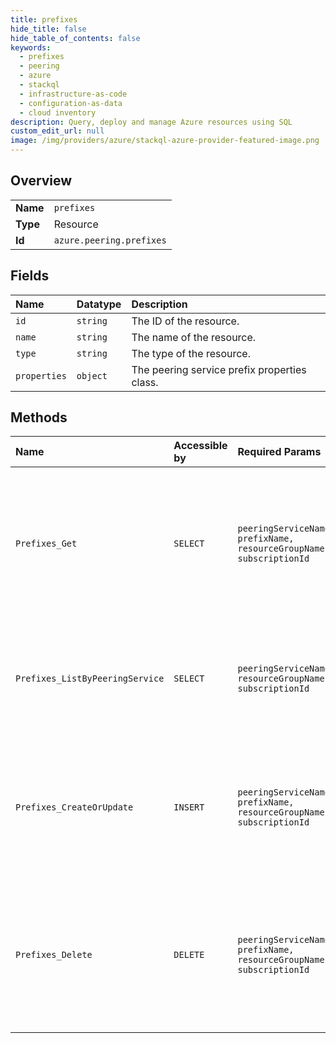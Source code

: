```yaml
---
title: prefixes
hide_title: false
hide_table_of_contents: false
keywords:
  - prefixes
  - peering
  - azure    
  - stackql
  - infrastructure-as-code
  - configuration-as-data
  - cloud inventory
description: Query, deploy and manage Azure resources using SQL
custom_edit_url: null
image: /img/providers/azure/stackql-azure-provider-featured-image.png
---
```

  
    

## Overview
<table><tbody>
<tr><td><b>Name</b></td><td><code>prefixes</code></td></tr>
<tr><td><b>Type</b></td><td>Resource</td></tr>
<tr><td><b>Id</b></td><td><code>azure.peering.prefixes</code></td></tr>
</tbody></table>

## Fields
| Name | Datatype | Description |
|:-----|:---------|:------------|
| `id` | `string` | The ID of the resource. |
| `name` | `string` | The name of the resource. |
| `type` | `string` | The type of the resource. |
| `properties` | `object` | The peering service prefix properties class. |
## Methods
| Name | Accessible by | Required Params | Description |
|:-----|:--------------|:----------------|:------------|
| `Prefixes_Get` | `SELECT` | `peeringServiceName, prefixName, resourceGroupName, subscriptionId` | Gets an existing prefix with the specified name under the given subscription, resource group and peering service. |
| `Prefixes_ListByPeeringService` | `SELECT` | `peeringServiceName, resourceGroupName, subscriptionId` | Lists all prefixes under the given subscription, resource group and peering service. |
| `Prefixes_CreateOrUpdate` | `INSERT` | `peeringServiceName, prefixName, resourceGroupName, subscriptionId` | Creates a new prefix with the specified name under the given subscription, resource group and peering service. |
| `Prefixes_Delete` | `DELETE` | `peeringServiceName, prefixName, resourceGroupName, subscriptionId` | Deletes an existing prefix with the specified name under the given subscription, resource group and peering service. |
